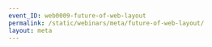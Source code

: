 ```yaml
---
event_ID: web0009-future-of-web-layout
permalink: /static/webinars/meta/future-of-web-layout/
layout: meta
---
```

